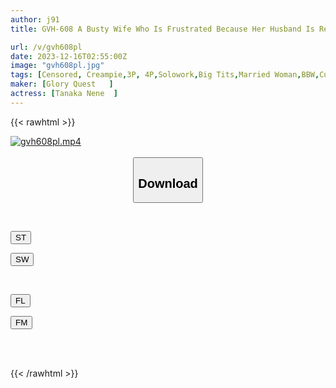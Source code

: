 ```yaml
---
author: j91
title: GVH-608 A Busty Wife Who Is Frustrated Because Her Husband Is Reluctant To Have Children Makes Anyone Creampie Her Nene Tanaka Nene Tanaka

url: /v/gvh608pl
date: 2023-12-16T02:55:00Z
image: "gvh608pl.jpg"
tags: [Censored, Creampie,3P, 4P,Solowork,Big Tits,Married Woman,BBW,Cuckold	]
maker: [Glory Quest   ]
actress: [Tanaka Nene  ]
---
```



{{< rawhtml >}}

<div class="video" data-videoid="ajeox2oq6AHxDvx">
    <a href="javascript:;">
        <img src="/v/gvh608pl/gvh608pl.jpg" width="WIDTH" height="HEIGHT" alt="gvh608pl.mp4" loading="lazy">
    </a>
</div>

<script type="text/javascript" src="https://j91.asia/asset/on-demand-st.js"></script>

<br>
  <link rel="stylesheet" href="https://j91.asia/asset/bs5.css">
  
  <center>
  <button class="btn btn-primary" type="button" data-bs-toggle="collapse" data-bs-target=".multi-collapse" aria-expanded="false" aria-controls="multiCollapseExample1 multiCollapseExample2"><h2>Download</h2></button></center>
</p>
<div class="row">
  <div class="col">
    <div class="collapse multi-collapse" id="multiCollapseExample1">
      <div class="card card-body">
	      	      <br>
<div class="buttons">  
<p><a href="https://streamtape.to/v/ajeox2oq6AHxDvx" target="_blank"><button class="btn-hover color-3"><i class="fa fa-download"></i> ST</button></a></p>
<p><a href="https://flaswish.com/ruyljoizu0mh" target="_blank"><button class="btn-hover color-2"><i class="fa fa-download"></i> SW</button></a></p></div>
    </div>
  </div>
</div>
  <div class="col">
    <div class="collapse multi-collapse" id="multiCollapseExample2">
      <div class="card card-body">
	      <br>
<div class="buttons">
<p><a href="javascript:;" target="_blank"><button class="btn-hover color-9"><i class="fa fa-download"></i> FL</button></a></p>
<p><a href="javascript:;" target="_blank"><button class="btn-hover color-8"><i class="fa fa-download"></i> FM</button></a></p></div>
<br><br>
      </div>
    </div>
  </div>
</div>

{{< /rawhtml >}}